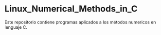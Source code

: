 # Linux_Numerical_Methods_in_C
Este repositorio contiene programas aplicados a los métodos numericos en lenguaje C.
